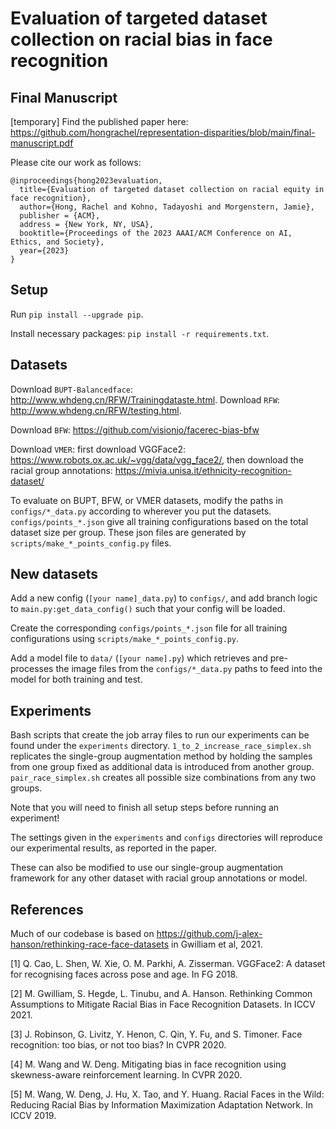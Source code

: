 # Evaluation of targeted dataset collection on racial bias in face recognition

## Final Manuscript

[temporary] Find the published paper here: https://github.com/hongrachel/representation-disparities/blob/main/final-manuscript.pdf

Please cite our work as follows:

```
@inproceedings{hong2023evaluation,
  title={Evaluation of targeted dataset collection on racial equity in face recognition},
  author={Hong, Rachel and Kohno, Tadayoshi and Morgenstern, Jamie},
  publisher = {ACM},
  address = {New York, NY, USA},
  booktitle={Proceedings of the 2023 AAAI/ACM Conference on AI, Ethics, and Society},
  year={2023}
}
```

## Setup

Run `pip install --upgrade pip`.

Install necessary packages: `pip install -r requirements.txt`.

## Datasets

Download `BUPT-Balancedface`: http://www.whdeng.cn/RFW/Trainingdataste.html.
Download `RFW`: http://www.whdeng.cn/RFW/testing.html.

Download `BFW`: https://github.com/visionjo/facerec-bias-bfw

Download `VMER`: first download VGGFace2: https://www.robots.ox.ac.uk/~vgg/data/vgg_face2/, then download the racial group annotations: https://mivia.unisa.it/ethnicity-recognition-dataset/

To evaluate on BUPT, BFW, or VMER datasets, modify the paths in `configs/*_data.py` according to wherever you put the datasets. `configs/points_*.json` give all training configurations based on the total dataset size per group. These json files are generated by `scripts/make_*_points_config.py` files.

## New datasets

Add a new config (`[your name]_data.py`) to `configs/`, and add branch logic to `main.py:get_data_config()` such that your config will be loaded.

Create the corresponding `configs/points_*.json` file for all training configurations using `scripts/make_*_points_config.py`.

Add a model file to `data/` (`[your name].py`) which retrieves and pre-processes the image files from the `configs/*_data.py` paths to feed into the model for both training and test.

## Experiments

Bash scripts that create the job array files to run our experiments can be found under the `experiments` directory. `1_to_2_increase_race_simplex.sh` replicates the single-group augmentation method by holding the samples from one group fixed as additional data is introduced from another group. `pair_race_simplex.sh` creates all possible size combinations from any two groups.

Note that you will need to finish all setup steps before running an experiment!

The settings given in the `experiments` and `configs` directories will reproduce our experimental results, as reported in the paper.

These can also be modified to use our single-group augmentation framework for any other dataset with racial group annotations or model.

## References

Much of our codebase is based on https://github.com/j-alex-hanson/rethinking-race-face-datasets in Gwilliam et al, 2021.

[1] Q. Cao, L. Shen, W. Xie, O. M. Parkhi, A. Zisserman. VGGFace2: A dataset for recognising faces across pose and age. In FG 2018.

[2] M. Gwilliam, S. Hegde, L. Tinubu, and A. Hanson. Rethinking Common Assumptions to Mitigate Racial Bias in Face Recognition Datasets. In ICCV 2021.

[3] J. Robinson, G. Livitz, Y. Henon, C. Qin, Y. Fu, and S. Timoner. Face recognition: too bias, or not too bias? In CVPR 2020.

[4] M. Wang and W. Deng. Mitigating bias in face recognition using skewness-aware reinforcement learning. In CVPR 2020.

[5] M. Wang, W. Deng, J. Hu, X. Tao, and Y. Huang. Racial Faces in the Wild: Reducing Racial Bias by Information Maximization Adaptation Network. In ICCV 2019.

